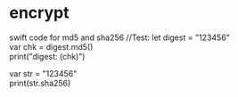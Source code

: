 # encrypt
swift code for md5 and sha256
//Test:
let digest = "123456"  
var chk = digest.md5()  
print("digest: \(chk)")  


var str = "123456"  
print(str.sha256)  
